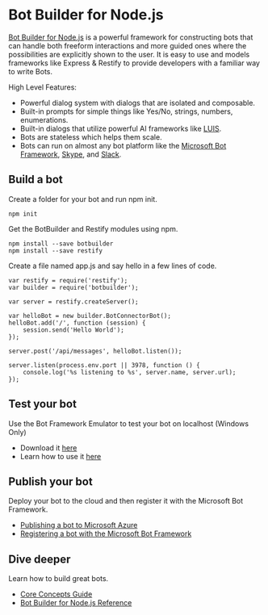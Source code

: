 # Bot Builder for Node.js
[Bot Builder for Node.js](http://docs.botframework.com/builder/node/overview/) is a powerful framework for constructing bots that can handle both freeform interactions and more guided ones where the possibilities are explicitly shown to the user. It is easy to use and models frameworks like Express & Restify to provide developers with a familiar way to write Bots.

High Level Features:

* Powerful dialog system with dialogs that are isolated and composable.
* Built-in prompts for simple things like Yes/No, strings, numbers, enumerations.
* Built-in dialogs that utilize powerful AI frameworks like [LUIS](http://luis.ai).
* Bots are stateless which helps them scale.
* Bots can run on almost any bot platform like the [Microsoft Bot Framework](http://botframework.com), [Skype](http://skype.com), and [Slack](http://slack.com).
 
## Build a bot
Create a folder for your bot and run npm init.

    npm init
    
Get the BotBuilder and Restify modules using npm.

    npm install --save botbuilder
    npm install --save restify
    
Create a file named app.js and say hello in a few lines of code.
 
    var restify = require('restify');
    var builder = require('botbuilder');

    var server = restify.createServer();

    var helloBot = new builder.BotConnectorBot();
    helloBot.add('/', function (session) {
        session.send('Hello World');
    });

    server.post('/api/messages', helloBot.listen());

    server.listen(process.env.port || 3978, function () {
        console.log('%s listening to %s', server.name, server.url); 
    });

## Test your bot
Use the Bot Framework Emulator to test your bot on localhost (Windows Only)

* Download it [here](http://aka.ms/bf-bc-emulator)
* Learn how to use it [here](http://docs.botframework.com/botframework/bot-framework-emulator/)

## Publish your bot
Deploy your bot to the cloud and then register it with the Microsoft Bot Framework.

* [Publishing a bot to Microsoft Azure](http://docs.botframework.com/connector/getstarted/#publishing-your-bot-application-to-microsoft-azure)
* [Registering a bot with the Microsoft Bot Framework](http://docs.botframework.com/connector/getstarted/#registering-your-bot-with-the-microsoft-bot-framework)

## Dive deeper
Learn how to build great bots.

* [Core Concepts Guide](http://docs.botframework.com/builder/node/guides/core-concepts/)
* [Bot Builder for Node.js Reference](http://docs.botframework.com/sdkreference/nodejs/modules/_botbuilder_d_.html)
